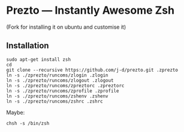 Prezto — Instantly Awesome Zsh
==============================

(Fork for installing it on ubuntu and customise it)

Installation
------------

    sudo apt-get install zsh
    cd
    git clone --recursive https://github.com/j-d/prezto.git .zprezto
    ln -s ./zprezto/runcoms/zlogin .zlogin
    ln -s ./zprezto/runcoms/zlogout .zlogout
    ln -s ./zprezto/runcoms/zpreztorc .zpreztorc
    ln -s ./zprezto/runcoms/zprofile .zprofile
    ln -s ./zprezto/runcoms/zshenv .zshenv
    ln -s ./zprezto/runcoms/zshrc .zshrc

Maybe:

    chsh -s /bin/zsh
